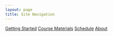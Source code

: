 ```yaml
---
layout: page
title: Site Navigation
---
```


<a href="{{ site.baseurl}}/nav/getting-started">
<i class="fa fa-play fa-fw"></i> Getting Started</a>

<a href="{{ site.baseurl}}/nav/course-materials">
<i class="fa fa-briefcase fa-fw"></i> Course Materials</a>

<a href="{{ site.baseurl}}/schedule">
<i class="fa fa-calendar fa-fw"></i> Schedule</a>

<a href="{{ site.baseurl}}/nav/about">
<i class="fa fa-user fa-fw"></i> About</a>

